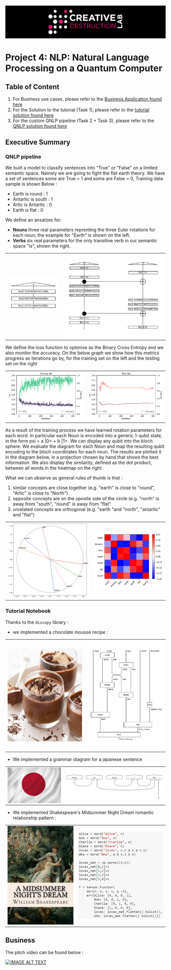 ![CDL 2021 Cohort Project](../figures/CDL_logo.jpg)
# Project 4: NLP: Natural Language Processing on a Quantum Computer 

## Table of Content

1. For Business use cases, please refer to the [Business Application found here](./Business_Application.md)
2. For the Solution to the tutorial (Task 1), please refer to the [tutorial solution found here](./solutions_tutorial.md)
3. For the custom QNLP pipeline (Task 2 + Task 3), please refer to the [QNLP solution found here](./solutions_QNLP.md)

## Executive Summary

### QNLP pipeline

We built a model to classify sentences into "True" or "False" on a limited semantic space. Namely we are going to fight the flat earth theory. We have a set of sentences some are True = 1 and some are False = 0, Training data sample is shown Below :
- Earth is round :  1
- Antartic is south :  1
- Artic is Antartic :  0
- Earth is flat :  0

We define an ansatzes for:
* **Nouns** three real parameters reprenting the three Euler rotations for each noun, the example for "Earth" is shown on the left.
* **Verbs** six real parameters for the only transitive verb in our semantic space "is", shown the right. 

<center>
<table>
        <tr>
            <td><img src="imgs/21_earth.png"></td>
            <td><img src="imgs/32_is.png"></td>
        </tr>
</table>
</center>

We define the loss function to optimise as the Binary Cross Entropy and we also monitor the accuracy. On the below graph we show how this metrics progress as iterations go by, for the training set on the left and the testing set on the right

<center>
<table>
        <tr>
            <td><img src="imgs/51_train.png"></td>
            <td><img src="imgs/52_test.png"></td>
        </tr>
</table>
</center>

As a result of the training process we have learned rotation parameters for each word. In particular each Noun is encoded into a generic 1-qubit state, in the form psi = a |0> + b |1>. We can display any qubit into the bloch sphere. We evaluate the diagram for each Noun and map the resulting qubit encoding to the bloch coordinates for each noun. The results are plotted it in the diagram below, in a projection chosen by hand that shows the best information. We also display the similarity, defined as the dot product, between all words in the heatmap on the right.

What we can observe as general rules of thumb is that :
1. similar concepts are close together (e.g. "earth" is close to "round", "Artic" is close to "North")
2. opposite concepts are on the oposite side of the circle (e.g. "north" is away from "south", "round" is away from "flat"
3. unrelated concepts are orthogonal (e.g. "earth "and "north", "antartic" and "flat")

<center>
<table>
        <tr>
            <td><img src="imgs/60_word_circle.png"width=400></td>
            <td><img src="imgs/70_matrix.png"></td>
        </tr>
</table>
</center>


### Tutorial Notebook

Thanks to the `discopy` library :

* we implemented a chocolate mousse recipe :

<center>
<table>
        <tr>
            <td><img src="imgs/chocmousse.jpg"width=400></td>
            <td><img src="imgs/chocmousse_diagram.png"></td>
        </tr>
</table>
</center>

* We implemented a grammar diagram for a japanese sentence

<center>
<table>
        <tr>
            <td><img src="imgs/japan.png"width=400></td>
            <td><img src="imgs/japanese.png"></td>
        </tr>
</table>
</center>

* We implemented Shakespeare's Midsummer Night Dream romantic relationship pattern :
<center>
<table>
        <tr>
            <td><img src="imgs/midsummer.png"width=400></td>
            <td><img src="imgs/midsummer_code.png"></td>
        </tr>
</table>
</center>

## Business

The pitch video can be found below :

[![IMAGE ALT TEXT](http://img.youtube.com/vi/U1zbx987zgI/0.jpg)](http://www.youtube.com/watch?v=U1zbx987zgI "Video Title")
